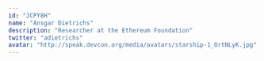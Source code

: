 ```yaml
---
id: "JCPY8H"
name: "Ansgar Dietrichs"
description: "Researcher at the Ethereum Foundation"
twitter: "adietrichs"
avatar: "http://speak.devcon.org/media/avatars/starship-1_OrtNLyK.jpg"
---
```

